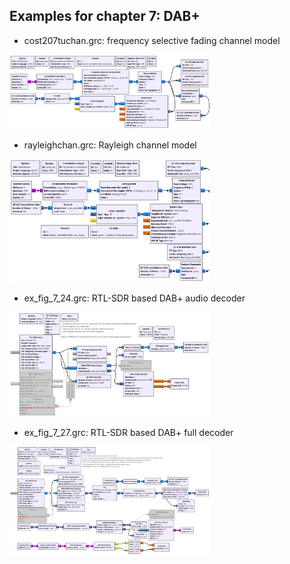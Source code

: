 ## Examples for chapter 7: DAB+

* cost207tuchan.grc: frequency selective fading channel model

<img src="cost207tuchan.png" width=320>

* rayleighchan.grc: Rayleigh channel model

<img src="rayleighchan.png" width=320>

* ex_fig_7_24.grc: RTL-SDR based DAB+ audio decoder

<img src="ex_fig_7_24.png" width=320>

* ex_fig_7_27.grc: RTL-SDR based DAB+ full decoder

<img src="ex_fig_7_27.png" width=320>

